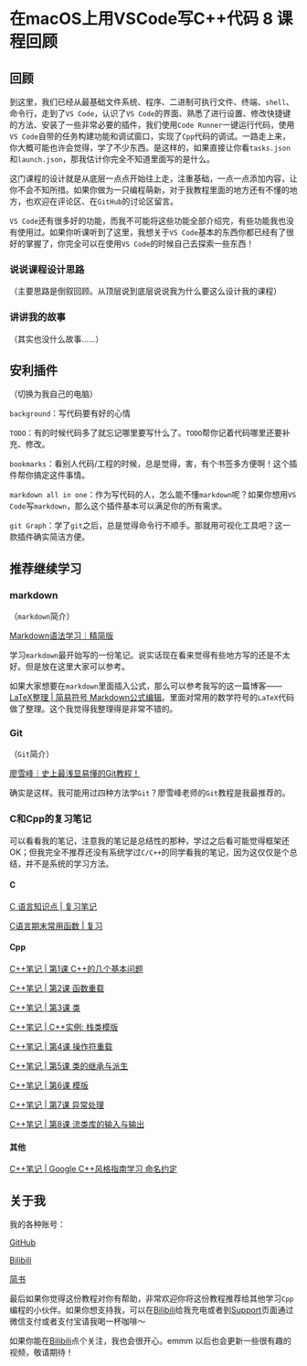 # 在macOS上用VSCode写C++代码 8 课程回顾

## 回顾

到这里，我们已经从最基础文件系统、程序、二进制可执行文件、终端、`shell`、命令行，走到了`VS Code`，认识了`VS Code`的界面、熟悉了进行设置、修改快捷键的方法、安装了一些非常必要的插件，我们使用`Code Runner`一键运行代码，使用`VS Code`自带的任务构建功能和调试窗口，实现了`Cpp`代码的调试。一路走上来，你大概可能也许会觉得，学了不少东西。是这样的，如果直接让你看`tasks.json`和`launch.json`，那我估计你完全不知道里面写的是什么。

这门课程的设计就是从底层一点点开始往上走，注重基础，一点一点添加内容，让你不会不知所措。如果你做为一只编程萌新，对于我教程里面的地方还有不懂的地方，也欢迎在评论区、在`GitHub`的讨论区留言。

`VS Code`还有很多好的功能，而我不可能将这些功能全部介绍完，有些功能我也没有使用过。如果你听课听到了这里，我想关于`VS Code`基本的东西你都已经有了很好的掌握了，你完全可以在使用`VS Code`的时候自己去探索一些东西！

### 说说课程设计思路

（主要思路是倒叙回顾。从顶层说到底层说说我为什么要这么设计我的课程）

### 讲讲我的故事

（其实也没什么故事……）

## 安利插件

（切换为我自己的电脑）

`background`：写代码要有好的心情

`TODO`：有的时候代码多了就忘记哪里要写什么了。`TODO`帮你记着代码哪里还要补充、修改。

`bookmarks`：看别人代码/工程的时候，总是觉得，害，有个书签多方便啊！这个插件帮你搞定这件事情。

`markdown all in one`：作为写代码的人，怎么能不懂`markdown`呢？如果你想用`VS Code`写`markdown`，那么这个插件基本可以满足你的所有需求。

`git Graph`：学了`git`之后，总是觉得命令行不顺手。那就用可视化工具吧？这一款插件确实简洁方便。

## 推荐继续学习

### markdown

（`markdown`简介）

[Markdown语法学习｜精简版](https://blog.csdn.net/qq_45379253/article/details/104876463)

学习`markdown`最开始写的一份笔记。说实话现在看来觉得有些地方写的还是不太好。但是放在这里大家可以参考。

如果大家想要在`markdown`里面插入公式，那么可以参考我写的这一篇博客——[LaTeX整理 | 简易符号 Markdown公式编辑](https://blog.csdn.net/qq_45379253/article/details/105368552)。里面对常用的数学符号的`LaTeX`代码做了整理。这个我觉得我整理得是非常不错的。

### Git

（`Git`简介）

[廖雪峰｜史上最浅显易懂的Git教程！](https://www.liaoxuefeng.com/wiki/896043488029600)

确实是这样。我可能用过四种方法学`Git`？廖雪峰老师的`Git`教程是我最推荐的。

### C和Cpp的复习笔记

可以看看我的笔记，注意我的笔记是总结性的那种，学过之后看可能觉得框架还OK；但我完全不推荐还没有系统学过`C/C++`的同学看我的笔记，因为这仅仅是个总结，并不是系统的学习方法。

#### C

[C 语言知识点 | 复习笔记](https://chensuixin.github.io/BLOG/C/final.html)

[C语言期末常用函数 | 复习](https://chensuixin.github.io/BLOG/C/review.html)

#### Cpp

[C++笔记 | 第1课 C++的几个基本问题](https://chensuixin.github.io/BLOG/Cpp/1.html)

[C++笔记 | 第2课 函数重载](https://chensuixin.github.io/BLOG/Cpp/2.html)

[C++笔记 | 第3课 类](https://chensuixin.github.io/BLOG/Cpp/3.html)

[C++笔记 | C++实例: 栈类模版](https://chensuixin.github.io/BLOG/Cpp/Stack.html)

[C++笔记 | 第4课 操作符重载](https://chensuixin.github.io/BLOG/Cpp/4.html)

[C++笔记 | 第5课 类的继承与派生](https://chensuixin.github.io/BLOG/Cpp/5.html)

[C++笔记 | 第6课 模版](https://chensuixin.github.io/BLOG/Cpp/6.html)

[C++笔记 | 第7课 异常处理](https://chensuixin.github.io/BLOG/Cpp/7.html)

[C++笔记 | 第8课 流类库的输入与输出](https://chensuixin.github.io/BLOG/Cpp/8.html)

#### 其他

[C++笔记 | Google C++风格指南学习 命名约定](https://chensuixin.github.io/BLOG/Cpp/google-format.html)

## 关于我

我的各种账号：

[GitHub](https://github.com/Yang-Xijie)

[Bilibili](https://space.bilibili.com/24502827)

[简书](https://www.jianshu.com/u/76b034c9f995)

最后如果你觉得这份教程对你有帮助，非常欢迎你将这份教程推荐给其他学习`Cpp`编程的小伙伴。如果你想支持我，可以在[Bilibili](https://space.bilibili.com/24502827)给我充电或者到[Support](../../ME/support.md)页面通过微信支付或者支付宝请我喝一杯咖啡～

如果你能在[Bilibili](https://space.bilibili.com/24502827)点个关注，我也会很开心。emmm 以后也会更新一些很有趣的视频，敬请期待！
